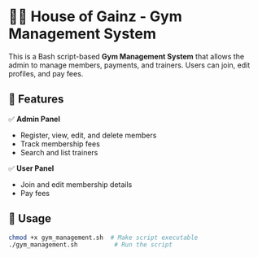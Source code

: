 


# 🏋️‍♂️ House of Gainz - Gym Management System

This is a Bash script-based **Gym Management System** that allows the admin to manage members, payments, and trainers. Users can join, edit profiles, and pay fees.

## 🚀 Features
✅ **Admin Panel**  
- Register, view, edit, and delete members  
- Track membership fees  
- Search and list trainers  

✅ **User Panel**  
- Join and edit membership details  
- Pay fees  

## 📌 Usage
```bash
chmod +x gym_management.sh  # Make script executable
./gym_management.sh          # Run the script


